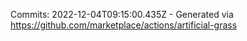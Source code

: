 Commits: 2022-12-04T09:15:00.435Z - Generated via https://github.com/marketplace/actions/artificial-grass
<br>
